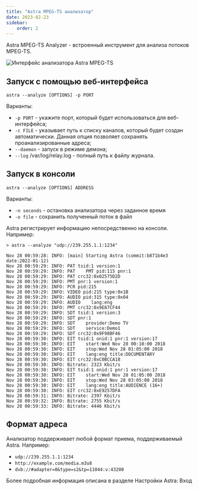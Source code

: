 ```yaml
---
title: "Astra MPEG-TS анализатор"
date: 2023-02-23
sidebar:
    order: 2
---
```


Astra MPEG-TS Analyzer - встроенный инструмент для анализа потоков MPEG-TS.

![Интерфейс анализатора Astra MPEG-TS](https://cdn.cesbo.com/help/misc/tools-and-utilities/tv-and-media/astra-mpeg-ts-analyzer/analyzer.png)

## Запуск с помощью веб-интерфейса[](/ru/misc/tools-and-utilities/tv-and-media/astra-mpeg-ts-analyzer#launch-with-web-interface)

```
astra --analyze [OPTIONS] -p PORT
```

Варианты:

- `-p PORT` - укажите порт, который будет использоваться для веб-интерфейса;
- `-c FILE` - указывает путь к списку каналов, который будет создан автоматически. Данная опция позволяет сохранять проанализированные адреса;
- `--daemon` - запуск в режиме демона;
- `--log` /var/log/relay.log - полный путь к файлу журнала.

## Запуск в консоли[](/ru/misc/tools-and-utilities/tv-and-media/astra-mpeg-ts-analyzer#launch-in-console)

```
astra --analyze [OPTIONS] ADDRESS
```

Варианты:

- `-n seconds` - остановка анализатора через заданное время
- `-o file` - сохранить полученный поток в файл

Astra регистрирует информацию непосредственно на консоли. Например:

```
> astra --analyze "udp://239.255.1.1:1234"

Nov 28 00:59:28: INFO: [main] Starting Astra (commit:b871b4e3 date:2022-01-12)
Nov 28 00:59:29: INFO: PAT tsid:1 version:1
Nov 28 00:59:29: INFO: PAT    PMT pid:115 pnr:1
Nov 28 00:59:29: INFO: PAT crc32:0x02575D2D
Nov 28 00:59:29: INFO: PMT pnr:1 version:1
Nov 28 00:59:29: INFO: PCR pid:215
Nov 28 00:59:29: INFO: VIDEO pid:215 type:0x1B
Nov 28 00:59:29: INFO: AUDIO pid:315 type:0x04
Nov 28 00:59:29: INFO: AUDIO    lang:eng
Nov 28 00:59:29: INFO: PMT crc32:0x9E87CF44
Nov 28 00:59:29: INFO: SDT tsid:1 version:3
Nov 28 00:59:29: INFO: SDT pnr:1
Nov 28 00:59:29: INFO: SDT    provider:Demo TV
Nov 28 00:59:29: INFO: SDT    service:Demo1
Nov 28 00:59:29: INFO: SDT crc32:0x9F98BF46
Nov 28 00:59:30: INFO: EIT tsid:1 onid:1 pnr:1 version:17
Nov 28 00:59:30: INFO: EIT    start:Wed Nov 28 00:10:00 2018
Nov 28 00:59:30: INFO: EIT    stop:Wed Nov 28 01:05:00 2018
Nov 28 00:59:30: INFO: EIT    lang:eng title:DOCUMENTARY
Nov 28 00:59:30: INFO: EIT crc32:0xC0BCCA18
Nov 28 00:59:30: INFO: Bitrate: 2323 Kbit/s
Nov 28 00:59:30: INFO: EIT tsid:1 onid:1 pnr:1 version:17
Nov 28 00:59:30: INFO: EIT    start:Wed Nov 28 01:05:00 2018
Nov 28 00:59:30: INFO: EIT    stop:Wed Nov 28 03:05:00 2018
Nov 28 00:59:30: INFO: EIT    lang:eng title:AUDIENCE (16+)
Nov 28 00:59:30: INFO: EIT crc32:0xE9257DFA
Nov 28 00:59:31: INFO: Bitrate: 2397 Kbit/s
Nov 28 00:59:32: INFO: Bitrate: 2755 Kbit/s
Nov 28 00:59:33: INFO: Bitrate: 4446 Kbit/s
```

## Формат адреса[](/ru/misc/tools-and-utilities/tv-and-media/astra-mpeg-ts-analyzer#address-format)

Анализатор поддерживает любой формат приема, поддерживаемый Astra. Например:

- `udp://239.255.1.1:1234`
- `http://example.com/media.m3u8`
- `dvb://#adapter=0&type=s2&tp=11044:v:43200`

Более подробная информация описана в разделе Настройки Astra: Вход
